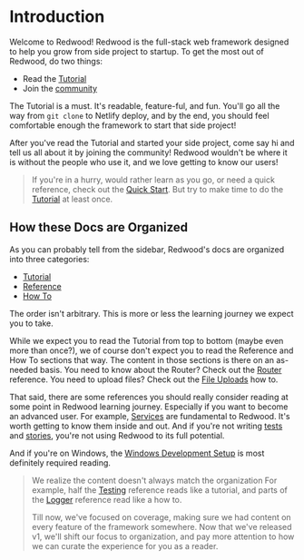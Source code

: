 # Introduction

Welcome to Redwood!
Redwood is the full-stack web framework designed to help you grow from side project to startup.
To get the most out of Redwood, do two things:

- Read the [Tutorial](tutorial/foreword.md)
- Join the [community](https://community.redwoodjs.com/)

The Tutorial is a must.
It's readable, feature-ful, and fun.
You'll go all the way from `git clone` to Netlify deploy, and by the end, you should feel comfortable enough the framework to start that side project!

After you've read the Tutorial and started your side project, come say hi and tell us all about it by joining the community!
Redwood wouldn't be where it is without the people who use it, and we love getting to know our users!

> If you're in a hurry, would rather learn as you go, or need a quick reference, check out the [Quick Start](quick-start.md).
> But try to make time to do the [Tutorial](tutorial/foreword.md) at least once.

## How these Docs are Organized

As you can probably tell from the sidebar, Redwood's docs are organized into three categories:

- [Tutorial](tutorial/foreword.md)
- [Reference](index)
- [How To](how-to/index)

The order isn't arbitrary.
This is more or less the learning journey we expect you to take.

While we expect you to read the Tutorial from top to bottom (maybe even more than once?), we of course don't expect you to read the Reference and How To sections that way.
The content in those sections is there on an as-needed basis.
You need to know about the Router? Check out the [Router](router.md) reference.
You need to upload files? Check out the [File Uploads](how-to/file-uploads.md) how to.

That said, there are some references you should really consider reading at some point in Redwood learning journey.
Especially if you want to become an advanced user.
For example, [Services](services.md) are fundamental to Redwood.
It's worth getting to know them inside and out.
And if you're not writing [tests](testing.md) and [stories](storybook.md), you're not using Redwood to its full potential.

And if you're on Windows, the [Windows Development Setup](how-to/windows-development-setup.md) is most definitely required reading.

> We realize the content doesn't always match the organization
> For example, half the [Testing](testing.md) reference reads like a tutorial, and parts of the [Logger](logger.md) reference read like a how to.
>
> Till now, we've focused on coverage, making sure we had content on every feature of the framework somewhere.
> Now that we've released v1, we'll shift our focus to organization, and pay more attention to how we can curate the experience for you as a reader.
